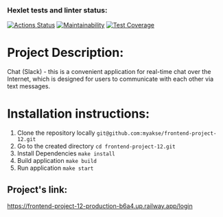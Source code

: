 ### Hexlet tests and linter status:
[![Actions Status](https://github.com/myakse/frontend-project-12/workflows/hexlet-check/badge.svg)](https://github.com/myakse/frontend-project-12/actions)
[![Maintainability](https://api.codeclimate.com/v1/badges/292d1c38e98871863f62/maintainability)](https://codeclimate.com/github/myakse/frontend-project-12/maintainability)
[![Test Coverage](https://api.codeclimate.com/v1/badges/292d1c38e98871863f62/test_coverage)](https://codeclimate.com/github/myakse/frontend-project-12/test_coverage)


# Project Description:

Chat (Slack) - this is a convenient application for real-time chat over the Internet, which is designed for users to communicate with each other via text messages.


# Installation instructions:
1. Clone the repository locally
`git@github.com:myakse/frontend-project-12.git`
2. Go to the created directory
`cd frontend-project-12.git`
3. Install Dependencies
`make install`
4. Build application
`make build`
5. Run application
`make start`

## Project's link:
https://frontend-project-12-production-b6a4.up.railway.app/login